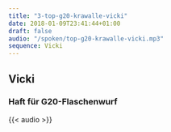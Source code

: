 ```yaml
---
title: "3-top-g20-krawalle-vicki"
date: 2018-01-09T23:41:44+01:00
draft: false
audio: "/spoken/top-g20-krawalle-vicki.mp3"
sequence: Vicki
---
```


## Vicki
### Haft für G20-Flaschenwurf



{{< audio >}}




